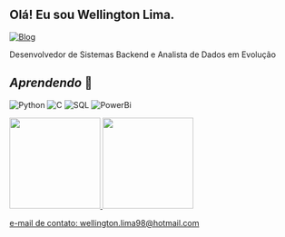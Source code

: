 ## Olá! Eu sou Wellington Lima.


[![Blog](https://img.shields.io/badge/LinkedIn-0077B5?style=for-the-badge&logo=linkedin&logoColor=white)](https://www.linkedin.com/in/wellington-lima-de-jesus-52a799191/)

Desenvolvedor de Sistemas Backend e Analista de Dados em Evolução

## *Aprendendo*  🧠
![Python](https://img.shields.io/badge/Python-000?style=for-the-badge&logo=python) ![C](https://img.shields.io/badge/C-000?style=for-the-badge&logo=c) ![SQL](https://img.shields.io/badge/sql-000?style=for-the-badge&logo=sql) ![PowerBi](https://img.shields.io/badge/powerbi-000?style=for-the-badge&logo=powerbi)

<div>
  <a href="https://github.com/WellingtonLJ09">
  <img height="160em" src="https://github-readme-stats.vercel.app/api?username=WellingtonLJ09&show_icons=true&theme=radical&include_all_commits=true&count_private=true"/>
  <img height="160em" src="https://github-readme-stats.vercel.app/api/top-langs/?username=WellingtonLJ09&layout=compact&langs_counts=16&theme=radical"/>
</div>
    
e-mail de contato: wellington.lima98@hotmail.com
